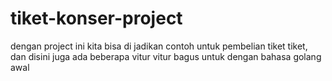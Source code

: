 # tiket-konser-project
dengan project ini kita bisa di jadikan contoh untuk pembelian tiket tiket, dan disini juga ada beberapa vitur vitur bagus untuk dengan bahasa golang awal
